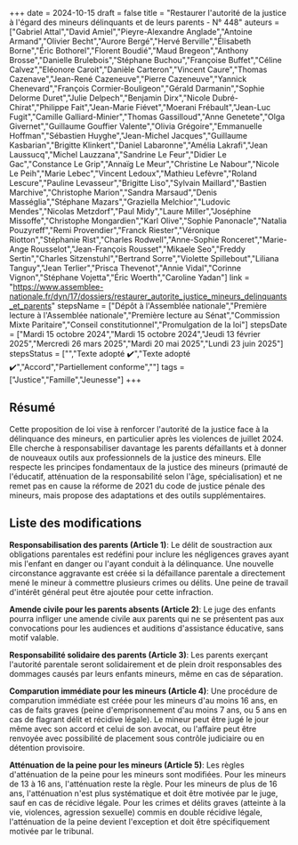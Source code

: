 +++
date = 2024-10-15
draft = false
title = "Restaurer l'autorité de la justice à l'égard des mineurs délinquants et de leurs parents - N° 448"
auteurs = ["Gabriel Attal","David Amiel","Pieyre-Alexandre Anglade","Antoine Armand","Olivier Becht","Aurore Bergé","Hervé Berville","Élisabeth Borne","Éric Bothorel","Florent Boudié","Maud Bregeon","Anthony Brosse","Danielle Brulebois","Stéphane Buchou","Françoise Buffet","Céline Calvez","Eléonore Caroit","Danièle Carteron","Vincent Caure","Thomas Cazenave","Jean-René Cazeneuve","Pierre Cazeneuve","Yannick Chenevard","François Cormier-Bouligeon","Gérald Darmanin","Sophie Delorme Duret","Julie Delpech","Benjamin Dirx","Nicole Dubré-Chirat","Philippe Fait","Jean-Marie Fiévet","Moerani Frébault","Jean-Luc Fugit","Camille Galliard-Minier","Thomas Gassilloud","Anne Genetete","Olga Givernet","Guillaume Gouffier Valente","Olivia Grégoire","Emmanuelle Hoffman","Sébastien Huyghe","Jean-Michel Jacques","Guillaume Kasbarian","Brigitte Klinkert","Daniel Labaronne","Amélia Lakrafi","Jean Laussucq","Michel Lauzzana","Sandrine Le Feur","Didier Le Gac","Constance Le Grip","Annaïg Le Meur","Christine Le Nabour","Nicole Le Peih","Marie Lebec","Vincent Ledoux","Mathieu Lefèvre","Roland Lescure","Pauline Levasseur","Brigitte Liso","Sylvain Maillard","Bastien Marchive","Christophe Marion","Sandra Marsaud","Denis Masséglia","Stéphane Mazars","Graziella Melchior","Ludovic Mendes","Nicolas Metzdorf","Paul Midy","Laure Miller","Joséphine Missoffe","Christophe Mongardien","Karl Olive","Sophie Panonacle","Natalia Pouzyreff","Remi Provendier","Franck Riester","Véronique Riotton","Stéphanie Rist","Charles Rodwell","Anne-Sophie Ronceret","Marie-Ange Rousselot","Jean-François Rousset","Mikaele Seo","Freddy Sertin","Charles Sitzenstuhl","Bertrand Sorre","Violette Spillebout","Liliana Tanguy","Jean Terlier","Prisca Thevenot","Annie Vidal","Corinne Vignon","Stéphane Vojetta","Éric Woerth","Caroline Yadan"]
link = "https://www.assemblee-nationale.fr/dyn/17/dossiers/restaurer_autorite_justice_mineurs_delinquants_et_parents"
stepsName = ["Dépôt à l'Assemblée nationale","Première lecture à l'Assemblée nationale","Première lecture au Sénat","Commission Mixte Paritaire","Conseil constitutionnel","Promulgation de la loi"]
stepsDate = ["Mardi 15 octobre 2024","Mardi 15 octobre 2024","Jeudi 13 février 2025","Mercredi 26 mars 2025","Mardi 20 mai 2025","Lundi 23 juin 2025"]
stepsStatus = ["","Texte adopté ✔️","Texte adopté ✔️","Accord","Partiellement conforme",""]
tags = ["Justice","Famille","Jeunesse"]
+++

## Résumé

Cette proposition de loi vise à renforcer l'autorité de la justice face à la délinquance des mineurs, en particulier après les violences de juillet 2024. Elle cherche à responsabiliser davantage les parents défaillants et à donner de nouveaux outils aux professionnels de la justice des mineurs. Elle respecte les principes fondamentaux de la justice des mineurs (primauté de l'éducatif, atténuation de la responsabilité selon l'âge, spécialisation) et ne remet pas en cause la réforme de 2021 du code de justice pénale des mineurs, mais propose des adaptations et des outils supplémentaires.

## Liste des modifications

**Responsabilisation des parents (Article 1)**: Le délit de soustraction aux obligations parentales est redéfini pour inclure les négligences graves ayant mis l'enfant en danger ou l'ayant conduit à la délinquance. Une nouvelle circonstance aggravante est créée si la défaillance parentale a directement mené le mineur à commettre plusieurs crimes ou délits. Une peine de travail d'intérêt général peut être ajoutée pour cette infraction.

**Amende civile pour les parents absents (Article 2)**: Le juge des enfants pourra infliger une amende civile aux parents qui ne se présentent pas aux convocations pour les audiences et auditions d'assistance éducative, sans motif valable.

**Responsabilité solidaire des parents (Article 3)**: Les parents exerçant l'autorité parentale seront solidairement et de plein droit responsables des dommages causés par leurs enfants mineurs, même en cas de séparation.

**Comparution immédiate pour les mineurs (Article 4)**: Une procédure de comparution immédiate est créée pour les mineurs d'au moins 16 ans, en cas de faits graves (peine d'emprisonnement d'au moins 7 ans, ou 5 ans en cas de flagrant délit et récidive légale). Le mineur peut être jugé le jour même avec son accord et celui de son avocat, ou l'affaire peut être renvoyée avec possibilité de placement sous contrôle judiciaire ou en détention provisoire.

**Atténuation de la peine pour les mineurs (Article 5)**: Les règles d'atténuation de la peine pour les mineurs sont modifiées. Pour les mineurs de 13 à 16 ans, l'atténuation reste la règle. Pour les mineurs de plus de 16 ans, l'atténuation n'est plus systématique et doit être motivée par le juge, sauf en cas de récidive légale. Pour les crimes et délits graves (atteinte à la vie, violences, agression sexuelle) commis en double récidive légale, l'atténuation de la peine devient l'exception et doit être spécifiquement motivée par le tribunal.
